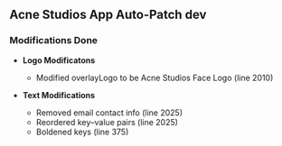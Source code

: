 ## Acne Studios App Auto-Patch dev

### Modifications Done

- **Logo Modificatons**  
  - Modified overlayLogo to be Acne Studios Face Logo (line 2010)

- **Text Modifications**
  - Removed email contact info (line 2025)
  - Reordered key–value pairs (line 2025)
  - Boldened keys (line 375)
